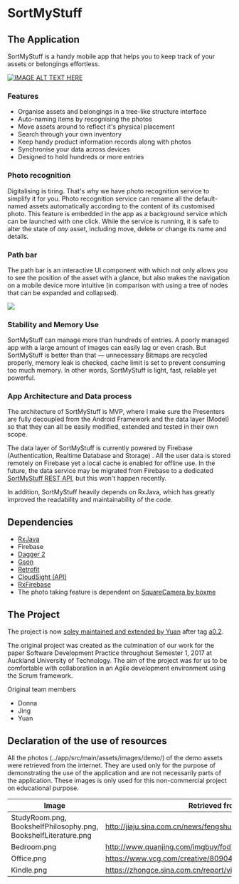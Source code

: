 # SortMyStuff

## The Application
SortMyStuff is a handy mobile app that helps you to keep track of your assets or belongings effortless.

[![IMAGE ALT TEXT HERE](https://i.imgur.com/FTNRc4i.png)](https://www.youtube.com/watch?v=GI7K3f0QMpM)


### Features

- Organise assets and belongings in a tree-like structure interface
- Auto-naming items by recognising the photos
- Move assets around to reflect it's physical placement
- Search through your own inventory
- Keep handy product information records along with photos
- Synchronise your data across devices
- Designed to hold hundreds or more entries

### Photo recognition

Digitalising is tiring. That's why we have photo recognition service to simplify it for you. Photo recognition service can rename all the default-named assets automatically according to the content of its customised photo. This feature is embedded in the app as a background service which can be launched with one click. While the service is running, it is safe to alter the state of *any* asset, including move, delete or change its name and details.

### Path bar

The path bar is an interactive UI component with which not only allows you to see the position of the asset with a glance, but also makes the navigation on a mobile device more intuitive (in comparison with using a tree of nodes that can be expanded and collapsed).

![](https://i.imgur.com/PoDG7JK.gif)

### Stability and Memory Use

SortMyStuff can manage more than hundreds of entries. A poorly managed app with a large amount of images can easily lag or even crash. But SortMyStuff is better than that — unnecessary Bitmaps are recycled properly, memory leak is checked, cache limit is set to prevent consuming too much memory. In other words, SortMyStuff is light, fast, reliable yet powerful.

### App Architecture and Data process

The architecture of SortMyStuff is MVP, where I make sure the Presenters are fully decoupled from the Android Framework and the data layer (Model) so that they can all be easily modified, extended and tested in their own scope. 

The data layer of SortMyStuff is currently powered by Firebase (Authentication, Realtime Database and Storage) . All the user data is stored remotely on Firebase yet a local cache is enabled for offline use. In the future, the data service may be migrated from Firebase to a dedicated [SortMyStuff REST API](https://github.com/NightRare/SortMyStuffAPI), but this won't happen recently.

In addition, SortMyStuff heavily depends on RxJava, which has greatly improved the readability and maintainability of the code.


## Dependencies

- [RxJava](https://github.com/ReactiveX/RxJava/tree/1.x)
- Firebase
- [Dagger 2](https://github.com/google/dagger)
- [Gson](https://github.com/google/gson)
- [Retrofit](https://github.com/square/retrofit)
- [CloudSight (API)](https://cloudsight.ai/)
- [RxFirebase](https://github.com/nmoskalenko/RxFirebase)
- The photo taking feature is dependent on [SquareCamera by boxme](https://github.com/boxme/SquareCamera.git)


## The Project

The project is now [soley maintained and extended by Yuan](https://github.com/NightRare/SortMyStuff/graphs/contributors) after tag [a0.2](https://github.com/NightRare/SortMyStuff/tree/a0.2). 

The original project was created as the culmination of our work for the paper Software Development Practice throughout Semester 1, 2017 at Auckland University of Technology. The aim of the project was for us to be comfortable with collaboration in an Agile development environment using the Scrum framework. 

Original team members

- Donna
- Jing
- Yuan

## Declaration of the use of resources

All the photos (../app/src/main/assets/images/demo/) of the demo assets were retrieved from the internet. They are used only for the purpose of demonstrating the use of the application and are not necessarily parts of the application. These images is only used for this non-commercial project on educational purpose.

| Image                                    | Retrieved from                           |
| ---------------------------------------- | ---------------------------------------- |
| StudyRoom.png, BookshelfPhilosophy.png, BookshelfLiterature.png | http://jiaju.sina.com.cn/news/fengshui/20140919/380782.shtml |
| Bedroom.png                              | http://www.quanjing.com/imgbuy/fod-00722981.html |
| Office.png                               | https://www.vcg.com/creative/809042572   |
| Kindle.png                               | https://zhongce.sina.com.cn/report/view/2244 |
